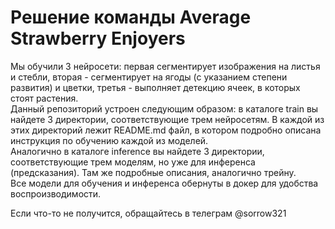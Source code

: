 # Решение команды Average Strawberry Enjoyers

Мы обучили 3 нейросети: первая сегментирует изображения на листья и стебли, вторая - сегментирует на ягоды (с указанием степени развития) и цветки, третья - выполняет детекцию ячеек, в которых стоят растения.<br>
Данный репозиторий устроен следующим образом: в каталоге train вы найдете 3 директории, соответствующие трем нейросетям. В каждой из этих директорий лежит README.md файл, в котором подробно описана инструкция по обучению каждой из моделей.<br>
Аналогично в каталоге inference вы найдете 3 директории, соответствующие трем моделям, но уже для инференса (предсказания). Там же подробные описания, аналогично трейну.<br>
Все модели для обучения и инференса обернуты в докер для удобства воспроизводимости.<br>

Если что-то не получится, обращайтесь в телеграм @sorrow321

